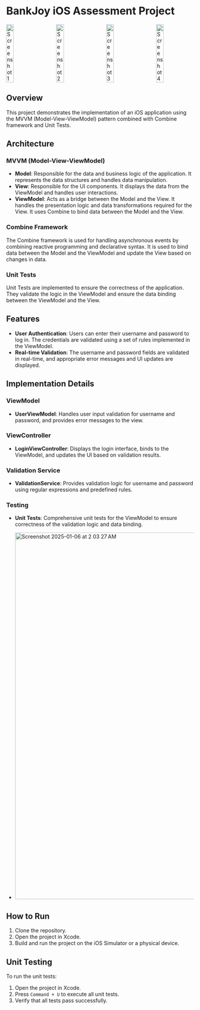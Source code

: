 # BankJoy iOS Assessment Project

<div style="display: flex; flex-wrap: nowrap; justify-content: space-between; align-items: center;">
    <img src="https://github.com/user-attachments/assets/825ca856-001d-408c-bd1f-08ba7bfbb9ad" alt="Screenshot 1" style="width: 20%; margin-right: 10px;" />
    <img src="https://github.com/user-attachments/assets/f06e0ff0-d96e-4952-9949-c764ad21b8cd" alt="Screenshot 2" style="width: 20%; margin-right: 10px;" />
    <img src="https://github.com/user-attachments/assets/d9b7a99a-2ba3-429f-bd9b-e91960260a79" alt="Screenshot 3" style="width: 20%; margin-right: 10px;" />
    <img src="https://github.com/user-attachments/assets/cee97e97-9bef-401e-b667-3c950e0d7369" alt="Screenshot 4" style="width: 20%;" />
</div>

## Overview

This project demonstrates the implementation of an iOS application using the MVVM (Model-View-ViewModel) pattern combined with Combine framework and Unit Tests.

## Architecture

### MVVM (Model-View-ViewModel)

- **Model**: Responsible for the data and business logic of the application. It represents the data structures and handles data manipulation.
- **View**: Responsible for the UI components. It displays the data from the ViewModel and handles user interactions.
- **ViewModel**: Acts as a bridge between the Model and the View. It handles the presentation logic and data transformations required for the View. It uses Combine to bind data between the Model and the View.

### Combine Framework

The Combine framework is used for handling asynchronous events by combining reactive programming and declarative syntax. It is used to bind data between the Model and the ViewModel and update the View based on changes in data.

### Unit Tests

Unit Tests are implemented to ensure the correctness of the application. They validate the logic in the ViewModel and ensure the data binding between the ViewModel and the View.

## Features

- **User Authentication**: Users can enter their username and password to log in. The credentials are validated using a set of rules implemented in the ViewModel.
- **Real-time Validation**: The username and password fields are validated in real-time, and appropriate error messages and UI updates are displayed.

## Implementation Details

### ViewModel

- **UserViewModel**: Handles user input validation for username and password, and provides error messages to the view.

### ViewController

- **LoginViewController**: Displays the login interface, binds to the ViewModel, and updates the UI based on validation results.

### Validation Service

- **ValidationService**: Provides validation logic for username and password using regular expressions and predefined rules.

### Testing

- **Unit Tests**: Comprehensive unit tests for the ViewModel to ensure correctness of the validation logic and data binding.

- <img width="984" alt="Screenshot 2025-01-06 at 2 03 27 AM" src="https://github.com/user-attachments/assets/9ab696ae-ca85-429a-9678-8349a045089e" />


## How to Run

1. Clone the repository.
2. Open the project in Xcode.
3. Build and run the project on the iOS Simulator or a physical device.

## Unit Testing

To run the unit tests:

1. Open the project in Xcode.
2. Press `Command + U` to execute all unit tests.
3. Verify that all tests pass successfully.

